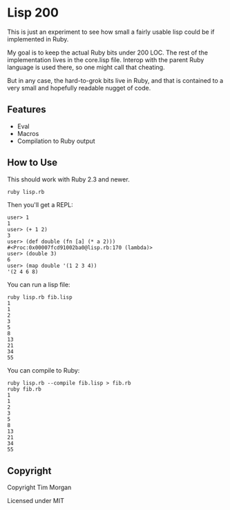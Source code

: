 # Lisp 200

This is just an experiment to see how small a fairly usable lisp could be if
implemented in Ruby. 

My goal is to keep the actual Ruby bits under 200 LOC. The rest of the
implementation lives in the core.lisp file. Interop with the parent Ruby
language is used there, so one might call that cheating.

But in any case, the hard-to-grok bits live in Ruby, and that is contained to
a very small and hopefully readable nugget of code.


## Features

- Eval
- Macros
- Compilation to Ruby output


## How to Use

This should work with Ruby 2.3 and newer.

```sh
ruby lisp.rb
```

Then you'll get a REPL:

```
user> 1
1
user> (+ 1 2)
3
user> (def double (fn [a] (* a 2)))
#<Proc:0x00007fcd91002ba0@lisp.rb:170 (lambda)>
user> (double 3)
6
user> (map double '(1 2 3 4))
'(2 4 6 8)
```

You can run a lisp file:

```
ruby lisp.rb fib.lisp
1
1
2
3
5
8
13
21
34
55
```

You can compile to Ruby:

```
ruby lisp.rb --compile fib.lisp > fib.rb
ruby fib.rb
1
1
2
3
5
8
13
21
34
55
```

## Copyright

Copyright Tim Morgan

Licensed under MIT
